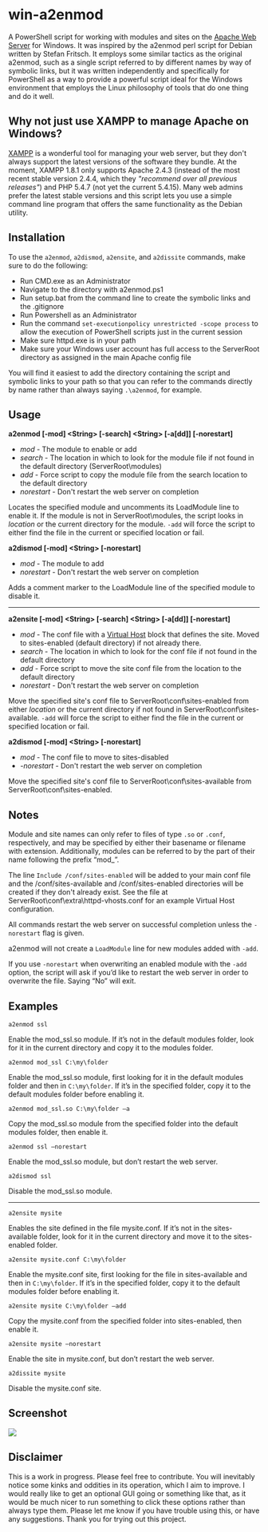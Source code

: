 # win-a2enmod
A PowerShell script for working with modules and sites on the [Apache Web Server][] for Windows. It was inspired by the a2enmod perl script for Debian written by Stefan Fritsch. It employs some similar tactics as the original a2enmod, such as a single script referred to by different names by way of symbolic links, but it was written independently and specifically for PowerShell as a way to provide a powerful script ideal for the Windows environment that employs the Linux philosophy of tools that do one thing and do it well.

[Apache Web Server]: http://httpd.apache.org/

## Why not just use XAMPP to manage Apache on Windows?
[XAMPP][] is a wonderful tool for managing your web server, but they don't always support the latest versions of the software they bundle. At the moment, XAMPP 1.8.1 only supports Apache 2.4.3 (instead of the most recent stable version 2.4.4, which they *"recommend over all previous releases"*) and PHP 5.4.7 (not yet the current 5.4.15). Many web admins prefer the latest stable versions and this script lets you use a simple command line program that offers the same functionality as the Debian utility.

[XAMPP]: http://www.apachefriends.org/en/xampp-windows.html

## Installation
To use the `a2enmod`, `a2dismod`, `a2ensite`, and `a2dissite` commands, make sure to do the following:

* Run CMD.exe as an Administrator
* Navigate to the directory with a2enmod.ps1
* Run setup.bat from the command line to create the symbolic links and the .gitignore
* Run Powershell as an Administrator
* Run the command `set-executionpolicy unrestricted -scope process` to allow the execution of PowerShell scripts just in the current session
* Make sure httpd.exe is in your path
* Make sure your Windows user account has full access to the ServerRoot directory as assigned in the main Apache config file

You will find it easiest to add the directory containing the script and symbolic links to your path so that you can refer to the commands directly by name rather than always saying `.\a2enmod`, for example.

## Usage  

  __a2enmod [-mod] \<String\> [-search] \<String\> [-a[dd]] [-norestart]__
* _mod_ - The module to enable or add
* _search_ - The location in which to look for the module file if not found in the default directory (ServerRoot\modules)
* _add_ - Force script to copy the module file from the search location to the default directory
* _norestart_ - Don't restart the web server on completion

Locates the specified module and uncomments its LoadModule line to enable it. If the module is not in ServerRoot\modules, the script looks in _location_ or the current directory for the module. `-add` will force the script to either find the file in the current or specified location or fail.
	
  __a2dismod [-mod] \<String\> [-norestart]__
* _mod_ - The module to add
* _norestart_ - Don't restart the web server on completion

Adds a comment marker to the LoadModule line of the specified module to disable it.

***********

  __a2ensite [-mod] \<String\> [-search] \<String\> [-a[dd]] [-norestart]__
* _mod_ - The conf file with a [Virtual Host] block that defines the site. Moved to sites-enabled (default directory) if not already there.
* _search_ - The location in which to look for the conf file if not found in the default directory
* _add_ - Force script to move the site conf file from the location to the default directory
* _norestart_ - Don't restart the web server on completion

Move the specified site's conf file to ServerRoot\conf\sites-enabled from either _location_ or the current directory if not found in ServerRoot\conf\sites-available. `-add` will force the script to either find the file in the current or specified location or fail.


[Virtual Host]: http://httpd.apache.org/docs/2.4/vhosts/

  __a2dismod [-mod] \<String\> [-norestart]__
* _mod_ - The conf file to move to sites-disabled
* _-norestart_ - Don't restart the web server on completion

Move the specified site's conf file to ServerRoot\conf\sites-available from ServerRoot\conf\sites-enabled.

## Notes
Module and site names can only refer to files of type `.so` or `.conf`, respectively, and may be specified by either their basename or filename with extension. Additionally, modules can be referred to by the part of their name following the prefix “mod_”.

The line `Include /conf/sites-enabled` will be added to your main conf file and the /conf/sites-available and /conf/sites-enabled directories will be created if they don't already exist. See the file at ServerRoot\conf\extra\httpd-vhosts.conf for an example Virtual Host configuration.

All commands restart the web server on successful completion unless the `-norestart` flag is given.

a2enmod will not create a `LoadModule` line for new modules added with `-add`.

If you use `-norestart` when overwriting an enabled module with the `-add` option, the script will ask if you’d like to restart the web server in order to overwrite the file. Saying “No” will exit.


## Examples
	a2enmod ssl
Enable the mod_ssl.so module. If it’s not in the default modules folder, look for it in the current directory and copy it to the modules folder.

	a2enmod mod_ssl C:\my\folder
Enable the mod_ssl.so module, first looking for it in the default modules folder and then in `C:\my\folder`. If it’s in the specified folder, copy it to the default modules folder before enabling it.

	a2enmod mod_ssl.so C:\my\folder –a
Copy the mod_ssl.so module from the specified folder into the default modules folder, then enable it.

	a2enmod ssl –norestart
Enable the mod_ssl.so module, but don’t restart the web server.

	a2dismod ssl
Disable the mod_ssl.so module.

***********
	
	a2ensite mysite
Enables the site defined in the file mysite.conf. If it’s not in the sites-available folder, look for it in the current directory and move it to the sites-enabled folder.

	a2ensite mysite.conf C:\my\folder
Enable the mysite.conf site, first looking for the file in sites-available and then in `C:\my\folder`. If it’s in the specified folder, copy it to the default modules folder before enabling it.

	a2ensite mysite C:\my\folder –add
Copy the mysite.conf from the specified folder into sites-enabled, then enable it.

	a2ensite mysite –norestart
Enable the site in mysite.conf, but don’t restart the web server.

	a2dissite mysite
Disable the mysite.conf site.

## Screenshot
<img src="http://aninternetpresence.net/github/win_a2en_usage.PNG" style="border:none"/>

## Disclaimer
This is a work in progress. Please feel free to contribute. You will inevitably notice some kinks and oddities in its operation, which I aim to improve. I would really like to get an optional GUI going or something like that, as it would be much nicer to run something to click these options rather than always type them. Please let me know if you have trouble using this, or have any suggestions. Thank you for trying out this project.
